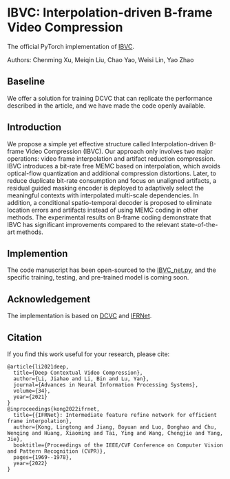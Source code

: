 # IBVC: Interpolation-driven B-frame Video Compression

The official PyTorch implementation of [IBVC](https://arxiv.org/abs/2309.13835).

Authors: Chenming Xu, Meiqin Liu, Chao Yao, Weisi Lin, Yao Zhao

## Baseline

We offer a solution for training DCVC that can replicate the performance described in the article, and we have made the code openly available.

## Introduction

We propose a simple yet effective structure called Interpolation-driven B-frame Video Compression (IBVC). Our approach only involves two major operations: video frame interpolation and artifact reduction compression. IBVC introduces a bit-rate free MEMC based on interpolation, which avoids optical-flow quantization and additional compression distortions. Later, to reduce duplicate bit-rate consumption and focus on unaligned artifacts, a residual guided masking encoder is deployed to adaptively select the meaningful contexts with interpolated multi-scale dependencies. In addition, a conditional spatio-temporal decoder is proposed to eliminate location errors and artifacts instead of using MEMC coding in other methods. The experimental results on B-frame coding demonstrate that IBVC has significant improvements compared to the relevant state-of-the-art methods.

## Implemention

The code manuscript has been open-sourced to the [IBVC_net.py](), and the specific training, testing, and pre-trained model is coming soon.

## Acknowledgement

The implementation is based on [DCVC](https://github.com/microsoft/DCVC/tree/main/DCVC) and [IFRNet](https://github.com/ltkong218/IFRNet).

## Citation

If you find this work useful for your research, please cite:
```
@article{li2021deep,
  title={Deep Contextual Video Compression},
  author={Li, Jiahao and Li, Bin and Lu, Yan},
  journal={Advances in Neural Information Processing Systems},
  volume={34},
  year={2021}
}
@inproceedings{kong2022ifrnet,
  title={{IFRNet}: Intermediate feature refine network for efficient frame interpolation},
  author={Kong, Lingtong and Jiang, Boyuan and Luo, Donghao and Chu, Wenqing and Huang, Xiaoming and Tai, Ying and Wang, Chengjie and Yang, Jie},
  booktitle={Proceedings of the IEEE/CVF Conference on Computer Vision and Pattern Recognition (CVPR)},
  pages={1969--1978},
  year={2022}
}
```
